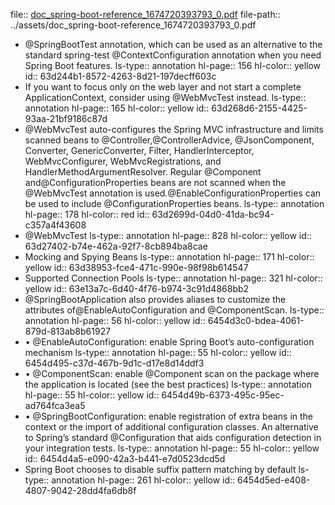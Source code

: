 file:: [doc_spring-boot-reference_1674720393793_0.pdf](../assets/doc_spring-boot-reference_1674720393793_0.pdf)
file-path:: ../assets/doc_spring-boot-reference_1674720393793_0.pdf

- @SpringBootTest annotation, which can be used as an alternative to the standard spring-test @ContextConfiguration annotation when you need Spring Boot features.
  ls-type:: annotation
  hl-page:: 156
  hl-color:: yellow
  id:: 63d244b1-8572-4263-8d21-197decff603c
- If you want to focus only on the web layer and not start a complete ApplicationContext, consider using @WebMvcTest instead.
  ls-type:: annotation
  hl-page:: 165
  hl-color:: yellow
  id:: 63d268d6-2155-4425-93aa-21bf9186c87d
- @WebMvcTest auto-configures the Spring MVC infrastructure and limits scanned beans to @Controller,@ControllerAdvice, @JsonComponent, Converter, GenericConverter, Filter, HandlerInterceptor, WebMvcConfigurer, WebMvcRegistrations, and HandlerMethodArgumentResolver. Regular @Component and@ConfigurationProperties beans are not scanned when the @WebMvcTest annotation is used.@EnableConfigurationProperties can be used to include @ConfigurationProperties beans.
  ls-type:: annotation
  hl-page:: 178
  hl-color:: red
  id:: 63d2699d-04d0-41da-bc94-c357a4f43608
- @WebMvcTest
  ls-type:: annotation
  hl-page:: 828
  hl-color:: yellow
  id:: 63d27402-b74e-462a-92f7-8cb894ba8cae
- Mocking and Spying Beans
  ls-type:: annotation
  hl-page:: 171
  hl-color:: yellow
  id:: 63d38953-fce4-471c-990e-98f98b614547
- Supported Connection Pools
  ls-type:: annotation
  hl-page:: 321
  hl-color:: yellow
  id:: 63e13a7c-6d40-4f76-b974-3c91d4868bb2
- @SpringBootApplication also provides aliases to customize the attributes of@EnableAutoConfiguration and @ComponentScan.
  ls-type:: annotation
  hl-page:: 56
  hl-color:: yellow
  id:: 6454d3c0-bdea-4061-879d-813ab8b61927
- • @EnableAutoConfiguration: enable Spring Boot’s auto-configuration mechanism
  ls-type:: annotation
  hl-page:: 55
  hl-color:: yellow
  id:: 6454d495-c37d-467b-9d1c-d17e8d14ddf3
- • @ComponentScan: enable @Component scan on the package where the application is located (see the best practices)
  ls-type:: annotation
  hl-page:: 55
  hl-color:: yellow
  id:: 6454d49b-6373-495c-95ec-ad764fca3ea5
- • @SpringBootConfiguration: enable registration of extra beans in the context or the import of additional configuration classes. An alternative to Spring’s standard @Configuration that aids configuration detection in your integration tests.
  ls-type:: annotation
  hl-page:: 55
  hl-color:: yellow
  id:: 6454d4a5-e090-42a3-b441-e7d0523dcd5d
- Spring Boot chooses to disable suffix pattern matching by default
  ls-type:: annotation
  hl-page:: 261
  hl-color:: yellow
  id:: 6454d5ed-e408-4807-9042-28dd4fa6db8f